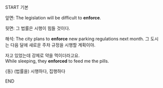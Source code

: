 START
기본

앞면:
The legislation will be difficult to **enforce**. 

뒷면:
그 법률은 시행이 힘들 것이다.

해석:
The city plans to **enforce** new parking regulations next month.
그 도시는 다음 달에 새로운 주차 규정을 시행할 계획이야.

자고 있었는데 강제로 약을 먹이더라고요.
While sleeping, they **enforced** to feed me the pills.

{동} (법률을) 시행하다, 집행하다
<!--ID: 1742872277828-->
END
